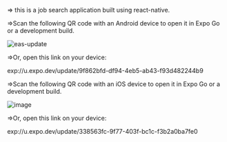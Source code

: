 => this is a job search application built using react-native.


=>Scan the following QR code with an Android device to open it in Expo Go or a development build.

![eas-update](https://github.com/siekk33/jobs_app/assets/64069677/b3033978-44f2-4609-8971-dbdfdaf774d9)


=>Or, open this link on your device:

exp://u.expo.dev/update/9f862bfd-df94-4eb5-ab43-f93d482244b9

=>Scan the following QR code with an iOS device to open it in Expo Go or a development build.

![image](https://github.com/siekk33/jobs_app/assets/64069677/3933b531-b89e-48db-9e10-f89700efdd51)

=>Or, open this link on your device:

exp://u.expo.dev/update/338563fc-9f77-403f-bc1c-f3b2a0ba7fe0

